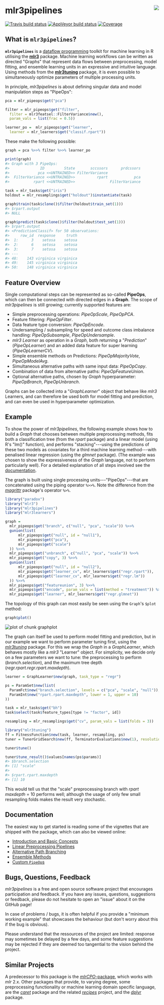 # mlr3pipelines <img src="man/figures/logo.png" align="right" />

[![Travis build status](https://travis-ci.com/mlr-org/mlr3pipelines.svg?branch=master)](https://travis-ci.com/mlr-org/mlr3pipelines)
[![AppVeyor build status](https://ci.appveyor.com/api/projects/status/github/mlr-org/mlr3pipelines?branch=master&svg=true)](https://ci.appveyor.com/project/mlr-org/mlr3pipelines)
[![Coverage](https://codecov.io/github/mlr-org/mlr3pipelines/branch/master/graphs/badge.svg)](https://codecov.io/github/mlr-org/mlr3pipelines)



## What is `mlr3pipelines`?

**`mlr3pipelines`** is a [dataflow programming](https://en.wikipedia.org/wiki/Dataflow_programming) toolkit for machine learning in R utilising the **[mlr3](https://github.com/mlr-org/mlr3)** package. Machine learning workflows can be written as directed "Graphs" that represent data flows between preprocessing, model fitting, and ensemble learning units in an expressive and intuitive language. Using methods from the **[mlr3tuning](https://github.com/mlr-org/mlr3tuning)** package, it is even possible to simultaneously optimize parameters of multiple processing units.

In principle, *mlr3pipelines* is about defining singular data and model manipulation steps as "PipeOps":

```r
pca = mlr_pipeops$get("pca")

filter = mlr_pipeops$get("filter",
  filter = mlr3featsel::FilterVariance$new(),
  param_vals = list(frac = 0.5))

learner_po =  mlr_pipeops$get("learner",
  learner = mlr_learners$get("classif.rpart"))
```

These make the following possible:

```r
graph = pca %>>% filter %>>% learner_po

print(graph)
#> Graph with 3 PipeOps:
#>              ID         State       sccssors      prdcssors
#>             pca <<UNTRAINED>> FilterVariance               
#>  FilterVariance <<UNTRAINED>>          rpart            pca
#>           rpart <<UNTRAINED>>                FilterVariance

task = mlr_tasks$get("iris")
holdout = mlr_resamplings$get("holdout")$instantiate(task)

graph$train(task$clone()$filter(holdout$train_set(1)))
#> $rpart.output
#> NULL

graph$predict(task$clone()$filter(holdout$test_set(1)))
#> $rpart.output
#> <PredictionClassif> for 50 observations:
#>     row_id  response     truth
#>  1:      3    setosa    setosa
#>  2:      6    setosa    setosa
#>  3:      7    setosa    setosa
#> ---                           
#> 48:    143 virginica virginica
#> 49:    145 virginica virginica
#> 50:    148 virginica virginica
```

## Feature Overview

Single computational steps can be represented as so-called **PipeOps**, which can then be connected with directed edges in a **Graph**. The scope of *mlr3pipelines* is still growing; currently supported features are:

* Simple preprocessing operations: *PipeOpScale*, *PipeOpPCA*.
* Feature filtering: *PipeOpFilter*.
* Data feature type conversion: *PipeOpEncode*.
* Undersampling / subsampling for speed and outcome class imbalance handling: *PipeOpSubsample*, *PipeOpUndersample*.
* *mlr3* *Learner* as operation in a *Graph*, both returning a "*Prediction*" (*PipeOpLearner*) and an added data feature for super learning (*PipeOpLearnerCV*).
* Simple ensemble methods on Predictions: *PipeOpMajorityVote*, *PipeOpModelAvg*.
* Simultaneous alternative paths with same input data: *PipeOpCopy*.
* Combination of data from alternative paths: *PipeOpFeatureUnion*.
* Optional alternative paths, chosen by *Graph* hyperparameter: *PipeOpBranch*, *PipeOpUnbranch*.

Graphs can be collected into a "*GraphLearner*" object that behave like *mlr3* Learners, and can therefore be used both for model fitting and prediction, and can even be used in hyperparameter optimization.

## Example

To show the power of *mlr3pipelines*, the following example shows how to build a *Graph* that chooses between multiple preprocessing methods, fits both a classification tree (from the *rpart* package) and a linear model (using R's "lm()" function), and performs "stacking"---using the predictions of these two models as covariates for a third machine learning method---with penalised linear regression (using the *glmnet* package). (The example was chosen to show the expressiveness of the *Graph* language, not to perform particularly well). For a detailed explanation of all steps involved see the [documentation](documentation).

The graph is built using single processing units---"PipeOps"---that are concatenated using the piping operator `%>>%`. Note the difference from the *[magrittr](https://github.com/tidyverse/magrittr)* package's operator `%>%`.

```r
library("paradox")
library("mlr3")
library("mlr3pipelines")
library("mlr3learners")

graph =
  mlr_pipeops$get("branch", c("null", "pca", "scale")) %>>%
  gunion(list(
      mlr_pipeops$get("null", id = "null1"),
      mlr_pipeops$get("pca"),
      mlr_pipeops$get("scale")
  )) %>>%
  mlr_pipeops$get("unbranch", c("null", "pca", "scale")) %>>%
  mlr_pipeops$get("copy", 3) %>>%
  gunion(list(
      mlr_pipeops$get("null", id = "null2"),
      mlr_pipeops$get("learner_cv", mlr_learners$get("regr.rpart")),
      mlr_pipeops$get("learner_cv", mlr_learners$get("regr.lm"))
  )) %>>%
  mlr_pipeops$get("featureunion", 3) %>>%
  mlr_pipeops$get("encode", param_vals = list(method = "treatment")) %>>%
  mlr_pipeops$get("learner", mlr_learners$get("regr.glmnet"))
```
The topology of this graph can most easily be seen using the `Graph`'s `$plot` method:

```r
graph$plot()
```

![plot of chunk graphplot](figure/graphplot-1.png)

The graph can itself be used to perform model fitting and prediction, but in our example we want to perform parameter tuning first, using the *[mlr3tuning](https://github.com/mlr-org/mlr3tuning)* package. For this we wrap the *Graph* in a *GraphLearner*, which behaves mostly like
a *mlr3* "Learner" object. For simplicity, we decide only on a few parameters we want to tune: the preprocessing to perform (*branch.selection*), and the maximum tree depth (*regr.rpart.regr.rpart.maxdepth*).

```r
learner = GraphLearner$new(graph, task_type = "regr")

ps = ParamSet$new(list(
  ParamFct$new("branch.selection", levels = c("pca", "scale", "null")),
  ParamInt$new("rpart.rpart.maxdepth", lower = 1, upper = 10)
))

task = mlr_tasks$get("bh")
task$select(task$feature_types[type != "factor", id])

resampling = mlr_resamplings$get("cv", param_vals = list(folds = 3))
```


```r
library("mlr3tuning")
ff = FitnessFunction$new(task, learner, resampling, ps)
tuner = TunerGridSearch$new(ff, TerminatorEvaluations$new(1), resolution = 3)

tuner$tune()

tuner$tune_result()$values[names(ps$params)]
#> $branch.selection
#> [1] "scale"
#> 
#> $rpart.rpart.maxdepth
#> [1] 10
```

This would tell us that the "scale" preprocessing branch with *rpart* *maxdepth* = 10 performs well; although the usage of only few small resampling folds makes the result very stochastic.

## Documentation

The easiest way to get started is reading some of the vignettes that are shipped with the package, which can also be viewed online:

* [Introduction and Basic Concepts](https://mlr-org.github.io/mlr3pipelines/articles/basic_concepts.html)
* [Linear Preprocessing Pipelines](https://mlr-org.github.io/mlr3pipelines/articles/a_simple_pipeline.html)
* [Alternative Path Branching](https://mlr-org.github.io/mlr3pipelines/articles/branching.html)
* [Ensemble Methods](https://mlr-org.github.io/mlr3pipelines/articles/stacking_and_bagging.html)
* [Custom `PipeOp`s](https://mlr-org.github.io/mlr3pipelines/articles/create_a_custom_pipeop.html)

## Bugs, Questions, Feedback

*mlr3pipelines* is a free and open source software project that encourages participation and feedback. If you have any issues, questions, suggestions or feedback, please do not hesitate to open an "issue" about it on the GitHub page!

In case of problems / bugs, it is often helpful if you provide a "minimum working example" that showcases the behaviour (but don't worry about this if the bug is obvious).

Please understand that the ressources of the project are limited: response may sometimes be delayed by a few days, and some feature suggestions may be rejected if they are deemed too tangential to the vision behind the project.

## Similar Projects

A predecessor to this package is the [*mlrCPO*-package](https://github.com/mlr-org/mlrCPO), which works with *mlr* 2.x. Other packages that provide, to varying degree, some preprocessing functionality or machine learning domain specific language, are the *[caret](https://github.com/topepo/caret)* package and the related *[recipes](https://tidymodels.github.io/recipes/)* project, and the *[dplyr](https://github.com/tidyverse/dplyr)* package.
